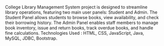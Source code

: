 College Library Management System project is designed to streamline library operations, featuring two main user panels: Student and Admin. The Student Panel allows students to browse books, view availability, and check their borrowing history. The Admin Panel enables staff members to manage book inventory, issue and return books, track overdue books, and handle fine calculations.
Technologies Used : HTML, CSS, JavaScript, Java, MySQL, JDBC, Bootstrap.
